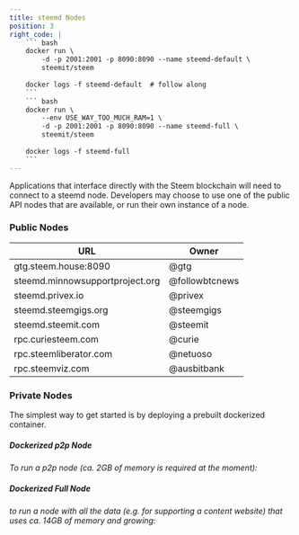 ```yaml
---
title: steemd Nodes
position: 3
right_code: |
    ``` bash
    docker run \
        -d -p 2001:2001 -p 8090:8090 --name steemd-default \
        steemit/steem
    
    docker logs -f steemd-default  # follow along
    ``` 
    ``` bash
    docker run \
        --env USE_WAY_TOO_MUCH_RAM=1 \
        -d -p 2001:2001 -p 8090:8090 --name steemd-full \
        steemit/steem
    
    docker logs -f steemd-full
    ```  
---
```


Applications that interface directly with the Steem blockchain will need to connect to a steemd node. Developers may choose to use one of the public API nodes that are available, or run their own instance of a node.

### Public Nodes

| URL                             | Owner          |
| ------------------------------- | -------------- |
| gtg.steem.house:8090            | @gtg           |
| steemd.minnowsupportproject.org | @followbtcnews |
| steemd.privex.io                | @privex        |
| steemd.steemgigs.org            | @steemgigs     |
| steemd.steemit.com              | @steemit       |
| rpc.curiesteem.com              | @curie         |
| rpc.steemliberator.com          | @netuoso       |
| rpc.steemviz.com                | @ausbitbank    |

### Private Nodes

The simplest way to get started is by deploying a prebuilt dockerized container.

##### Dockerized p2p Node

_To run a p2p node (ca. 2GB of memory is required at the moment):_

##### Dockerized Full Node

_to run a node with all the data (e.g. for supporting a content website) that uses ca. 14GB of memory and growing:_
